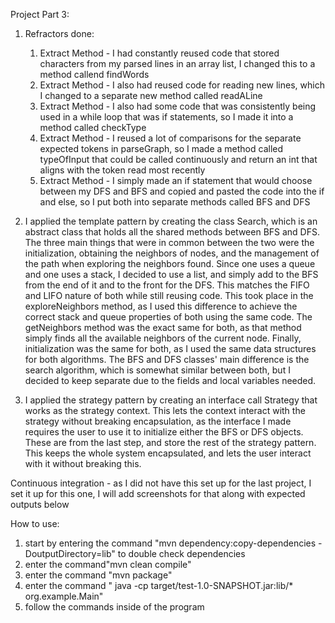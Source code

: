Project Part 3:
1) Refractors done:
   1. Extract Method - I had constantly reused code that stored characters from my parsed lines in an array list, I changed this to a method callend findWords
   2. Extract Method - I also had reused code for reading new lines, which I changed to a separate new method called readALine
   3. Extract Method - I also had some code that was consistently being used in a while loop that was if statements, so I made it into a method called checkType
   4. Extract Method - I reused a lot of comparisons for the separate expected tokens in parseGraph, so I made a method called typeOfInput that could be called continuously and return an int that
   aligns with the token read most recently
   5. Extract Method - I simply made an if statement that would choose between my DFS and BFS and copied and pasted the code into the if and else, so I put both into separate methods called BFS and DFS

2) I applied the template pattern by creating the class Search, which is an abstract class that holds all  the shared methods between BFS and DFS. The three main things that were in common between
the two were the initialization, obtaining the neighbors of nodes, and the management of the path when exploring the neighbors found. Since one uses a queue and one uses a stack, I decided to use
a list, and simply add to the BFS from the end of it and to the front for the DFS. This matches the FIFO and LIFO nature of both while still reusing code. This took place in the exploreNeighbors
method, as I used this difference to achieve the correct stack and queue properties of both using the same code. The getNeighbors method was the exact same for both, as that method simply finds all
the available neighbors of the current node. Finally, initialization was the same for both, as I used the same data structures for both algorithms. The BFS and DFS classes' main difference is the
search algorithm, which is somewhat similar between both, but I decided to keep separate due to the fields and local variables needed.

3) I applied the strategy pattern by creating an interface call Strategy that works as the strategy context. This lets the context interact with the strategy without breaking encapsulation, as the
interface I made requires the user to use it to initialize either the BFS or DFS objects. These are from the last step, and store the rest of the strategy pattern. This keeps the whole system
encapsulated, and lets the user interact with it without breaking this.

Continuous integration - as I did not have this set up for the last project, I set it up for this one, I will add screenshots for that along with expected outputs below 

How to use:
1) start by entering the command "mvn dependency:copy-dependencies -DoutputDirectory=lib" to double check dependencies
2) enter the command"mvn clean compile"
3) enter the command "mvn package"
4) enter the command  " java -cp target/test-1.0-SNAPSHOT.jar:lib/* org.example.Main"
5) follow the commands inside of the program
